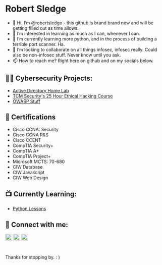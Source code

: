 <h1>Robert Sledge </h1>

- 👋 Hi, I’m @robertsledge - this github is brand brand new and will be getting filled out as time allows.
- 👀 I’m interested in learning as much as I can, whenever I can. 
- 🌱 I’m currently learning more python, and in the process of building a terrible port scanner. Ha.
- 💞️ I’m looking to collaborate on all things infosec, infosec really. Could also be non-infosec stuff. Never know until you ask. 
- 📫 How to reach me? Right here on github and on my socials below. 

<h2>👨‍💻 Cybersecurity Projects:</h2>

- [Active Directory Home Lab](https://github.com/robertsledge/ActiveDirectoryLab)
- [TCM Security's 25 Hour Ethical Hacking Course](https://github.com/robertsledge/TCM-Sec)
- [OWASP Stuff](https://github.com/robertsledge/OWASP)

<h2>📄 Certifications</h2>

- Cisco CCNA: Security
- Cisco CCNA R&S 
- Cisco CCENT
- CompTIA Security+
- CompTIA A+
- CompTIA Project+
- Microsoft MCTS: 70-680
- CIW Database
- CIW Javascript
- CIW Web Design

<h2>📺 Currently Learning:</h2>

- [Python Lessons](https://github.com/robertsledge/Python/)

<h2> 🤳 Connect with me:</h2>


[<img align="left" alt="RobertSledge | Twitter" width="22px" src="https://cdn.jsdelivr.net/npm/simple-icons@v3/icons/twitter.svg" />][twitter]
[<img align="left" alt="RobertSledge | LinkedIn" width="22px" src="https://cdn.jsdelivr.net/npm/simple-icons@v3/icons/linkedin.svg" />][linkedin]
[<img align="left" alt="RobertSledge | Facebook" width="22px" src="https://cdn.jsdelivr.net/npm/simple-icons@v3/icons/facebook.svg" />][facebook]

[twitter]: https://twitter.com/robsledge
[linkedin]: https://www.linkedin.com/in/robert-sledge-a4063052/
[facebook]: https://www.facebook.com/rsledgeinfosec


<br>
<br>
<br>


Thanks for stopping by.  : )

<!---
robertsledge/robertsledge is a ✨ special ✨ repository because its `README.md` (this file) appears on your GitHub profile.
You can click the Preview link to take a look at your changes.
--->
